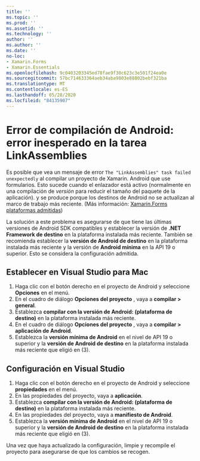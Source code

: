 ```yaml
---
title: ''
ms.topic: ''
ms.prod: ''
ms.assetid: ''
ms.technology: ''
author: ''
ms.author: ''
ms.date: ''
no-loc:
- Xamarin.Forms
- Xamarin.Essentials
ms.openlocfilehash: 9c0403203345ed78fae9f30c623c3e501f24ea0e
ms.sourcegitcommit: 57bc714633364aeb34aba9803e88802bebf321ba
ms.translationtype: MT
ms.contentlocale: es-ES
ms.lasthandoff: 05/28/2020
ms.locfileid: "84135907"
---
```

# <a name="android-build-error--the-linkassemblies-task-failed-unexpectedly"></a>Error de compilación de Android: error inesperado en la tarea LinkAssemblies

Es posible que vea un mensaje de error `The "LinkAssemblies" task failed unexpectedly` al compilar un proyecto de Xamarin. Android que use formularios. Esto sucede cuando el enlazador está activo (normalmente en una compilación de *versión* para reducir el tamaño del paquete de la aplicación). y se produce porque los destinos de Android no se actualizan al marco de trabajo más reciente. (Más información: [ Xamarin.Forms plataformas admitidas](~/get-started/supported-platforms.md#android-platform-support))

La solución a este problema es asegurarse de que tiene las últimas versiones de Android SDK compatibles y establecer la versión de **.NET Framework de destino** en la plataforma instalada más reciente. También se recomienda establecer la **versión de Android de destino** en la plataforma instalada más reciente y la versión de **Android mínima** en la API 19 o superior. Esto se considera la configuración admitida.

## <a name="setting-in-visual-studio-for-mac"></a>Establecer en Visual Studio para Mac

1. Haga clic con el botón derecho en el proyecto de Android y seleccione **Opciones** en el menú.
2. En el cuadro de diálogo **Opciones del proyecto** , vaya a **compilar > general**.
3. Establezca **compilar con la versión de Android: (plataforma de destino)** en la plataforma instalada más reciente.
4. En el cuadro de diálogo **Opciones del proyecto** , vaya a **compilar > aplicación de Android**.
5. Establezca la **versión mínima de Android** en el nivel de API 19 o superior y la **versión de Android de destino** en la plataforma instalada más reciente que eligió en (3).

## <a name="setting-in-visual-studio"></a>Configuración en Visual Studio

1. Haga clic con el botón derecho en el proyecto de Android y seleccione **propiedades** en el menú.
2. En las propiedades del proyecto, vaya a **aplicación**.
3. Establezca **compilar con la versión de Android: (plataforma de destino)** en la plataforma instalada más reciente.
4. En las propiedades del proyecto, vaya a **manifiesto de Android**.
5. Establezca la **versión mínima de Android** en el nivel de API 19 o superior y la **versión de Android de destino** en la plataforma instalada más reciente que eligió en (3).

Una vez que haya actualizado la configuración, limpie y recompile el proyecto para asegurarse de que los cambios se recogen.
